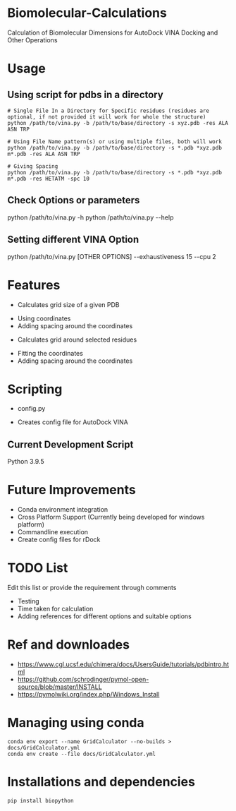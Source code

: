 # Biomolecular-Calculations
Calculation of Biomolecular Dimensions for AutoDock VINA Docking and Other Operations

# Usage

## Using script for pdbs in a directory

```
# Single File In a Directory for Specific residues (residues are optional, if not provided it will work for whole the structure)
python /path/to/vina.py -b /path/to/base/directory -s xyz.pdb -res ALA ASN TRP

# Using File Name pattern(s) or using multiple files, both will work
python /path/to/vina.py -b /path/to/base/directory -s *.pdb *xyz.pdb m*.pdb -res ALA ASN TRP

# Giving Spacing
python /path/to/vina.py -b /path/to/base/directory -s *.pdb *xyz.pdb m*.pdb -res HETATM -spc 10

```

## Check Options or parameters
python /path/to/vina.py -h
python /path/to/vina.py --help

## Setting different VINA Option
python /path/to/vina.py [OTHER OPTIONS] --exhaustiveness 15 --cpu 2

# Features

* Calculates grid size of a given PDB
- Using coordinates
- Adding spacing around the coordinates

* Calculates grid around selected residues
- Fitting the coordinates
- Adding spacing around the coordinates

# Scripting

- config.py
* Creates config file for AutoDock VINA


## Current Development Script
Python 3.9.5

# Future Improvements
* Conda environment integration
* Cross Platform Support (Currently being developed for windows platform)
* Commandline execution
* Create config files for rDock


# TODO List
Edit this list or provide the requirement through comments

* Testing
* Time taken for calculation
* Adding references for different options and suitable options

# Ref and downloades
* https://www.cgl.ucsf.edu/chimera/docs/UsersGuide/tutorials/pdbintro.html
* https://github.com/schrodinger/pymol-open-source/blob/master/INSTALL
* https://pymolwiki.org/index.php/Windows_Install


# Managing using conda

```
conda env export --name GridCalculator --no-builds > docs/GridCalculator.yml
conda env create --file docs/GridCalculator.yml
```

# Installations and dependencies

```
pip install biopython

```
